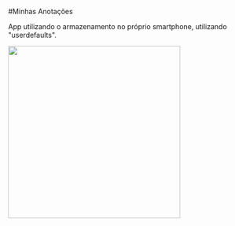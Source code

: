 #Minhas Anotações

App utilizando o armazenamento no próprio smartphone, utilizando "userdefaults".

   <img src="https://github.com/oliveiradeflavio/ios/blob/master/Minhas Aplicações/_app.png" width="350" alt="">
